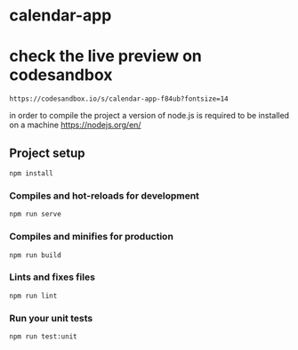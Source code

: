 # calendar-app

# check the live preview on codesandbox
```
https://codesandbox.io/s/calendar-app-f84ub?fontsize=14
```

in order to compile the project a version of node.js is required to be installed on a machine
https://nodejs.org/en/


## Project setup
```
npm install
```

### Compiles and hot-reloads for development
```
npm run serve
```

### Compiles and minifies for production
```
npm run build
```

### Lints and fixes files
```
npm run lint
```

### Run your unit tests
```
npm run test:unit
```
